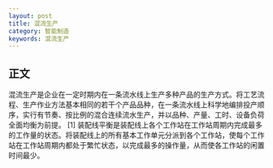```yaml
---
layout: post
title: 混流生产
category: 智能制造
keywords: 混流生产
---
```


## 正文
混流生产是企业在一定时期内在一条流水线上生产多种产品的生产方式。将工艺流程、生产作业方法基本相同的若干个产品品种，在一条流水线上科学地编排投产顺序，实行有节奏、按比例的混合连续流水生产，并以品种、产量、工时、设备负荷全面均衡为前提。 [1] 
装配线平衡是装配线上各个工作站在工作站周期内完成最多的工作量的状态。将装配线上的所有基本工作单元分派到各个工作站，使每个工作站在工作站周期内都处于繁忙状态，以完成最多的操作量，从而使各工作站的闲置时间最少。
